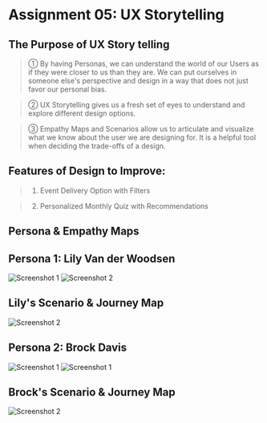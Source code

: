 # Assignment 05: UX Storytelling
## The Purpose of UX Story telling
> ① By having Personas, we can understand the world of our Users as if they were closer to us than they are.
We can put ourselves in someone else's perspective and design in a way that does not just favor our personal bias.


> ② UX Storytelling gives us a fresh set of eyes to understand and explore different design options.


> ③ Empathy Maps and Scenarios allow us to articulate and visualize what we know about the user we are designing for. It is a helpful tool when deciding the trade-offs of a design.

## Features of Design to Improve:
> 1. Event Delivery Option with Filters

> 2. Personalized Monthly Quiz with Recommendations 

## Persona & Empathy Maps 


## Persona 1: Lily Van der Woodsen

![Screenshot 1](./lil.png)
![Screenshot 2](./lil2.jpg)


## Lily's Scenario & Journey Map

![Screenshot 2](./lil3.jpg)

## Persona 2: Brock Davis
![Screenshot 1](./bro1.png)
![Screenshot 1](./bro2.png)

## Brock's Scenario & Journey Map

![Screenshot 2](./bro3.png)
